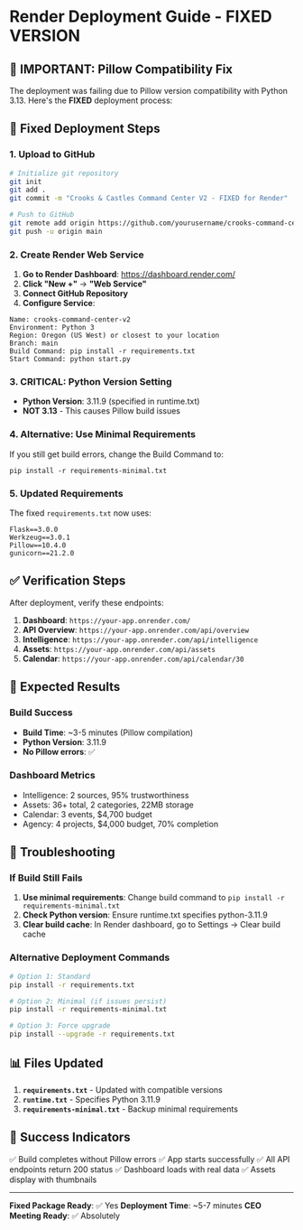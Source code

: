 # Render Deployment Guide - FIXED VERSION

## 🚨 **IMPORTANT: Pillow Compatibility Fix**

The deployment was failing due to Pillow version compatibility with Python 3.13. Here's the **FIXED** deployment process:

## 🚀 **Fixed Deployment Steps**

### **1. Upload to GitHub**
```bash
# Initialize git repository
git init
git add .
git commit -m "Crooks & Castles Command Center V2 - FIXED for Render"

# Push to GitHub
git remote add origin https://github.com/yourusername/crooks-command-center-v2.git
git push -u origin main
```

### **2. Create Render Web Service**

1. **Go to Render Dashboard**: https://dashboard.render.com/
2. **Click "New +"** → **"Web Service"**
3. **Connect GitHub Repository**
4. **Configure Service**:

```
Name: crooks-command-center-v2
Environment: Python 3
Region: Oregon (US West) or closest to your location
Branch: main
Build Command: pip install -r requirements.txt
Start Command: python start.py
```

### **3. CRITICAL: Python Version Setting**
- **Python Version**: 3.11.9 (specified in runtime.txt)
- **NOT 3.13** - This causes Pillow build issues

### **4. Alternative: Use Minimal Requirements**
If you still get build errors, change the Build Command to:
```
pip install -r requirements-minimal.txt
```

### **5. Updated Requirements**
The fixed `requirements.txt` now uses:
```
Flask==3.0.0
Werkzeug==3.0.1
Pillow==10.4.0
gunicorn==21.2.0
```

## ✅ **Verification Steps**

After deployment, verify these endpoints:

1. **Dashboard**: `https://your-app.onrender.com/`
2. **API Overview**: `https://your-app.onrender.com/api/overview`
3. **Intelligence**: `https://your-app.onrender.com/api/intelligence`
4. **Assets**: `https://your-app.onrender.com/api/assets`
5. **Calendar**: `https://your-app.onrender.com/api/calendar/30`

## 🔧 **Expected Results**

### **Build Success**
- **Build Time**: ~3-5 minutes (Pillow compilation)
- **Python Version**: 3.11.9
- **No Pillow errors**: ✅

### **Dashboard Metrics**
- Intelligence: 2 sources, 95% trustworthiness
- Assets: 36+ total, 2 categories, 22MB storage
- Calendar: 3 events, $4,700 budget
- Agency: 4 projects, $4,000 budget, 70% completion

## 🚨 **Troubleshooting**

### **If Build Still Fails**
1. **Use minimal requirements**: Change build command to `pip install -r requirements-minimal.txt`
2. **Check Python version**: Ensure runtime.txt specifies python-3.11.9
3. **Clear build cache**: In Render dashboard, go to Settings → Clear build cache

### **Alternative Deployment Commands**
```bash
# Option 1: Standard
pip install -r requirements.txt

# Option 2: Minimal (if issues persist)
pip install -r requirements-minimal.txt

# Option 3: Force upgrade
pip install --upgrade -r requirements.txt
```

## 📊 **Files Updated**

1. **`requirements.txt`** - Updated with compatible versions
2. **`runtime.txt`** - Specifies Python 3.11.9
3. **`requirements-minimal.txt`** - Backup minimal requirements

## 🎯 **Success Indicators**

✅ Build completes without Pillow errors
✅ App starts successfully
✅ All API endpoints return 200 status
✅ Dashboard loads with real data
✅ Assets display with thumbnails

---

**Fixed Package Ready**: ✅ Yes
**Deployment Time**: ~5-7 minutes
**CEO Meeting Ready**: ✅ Absolutely
